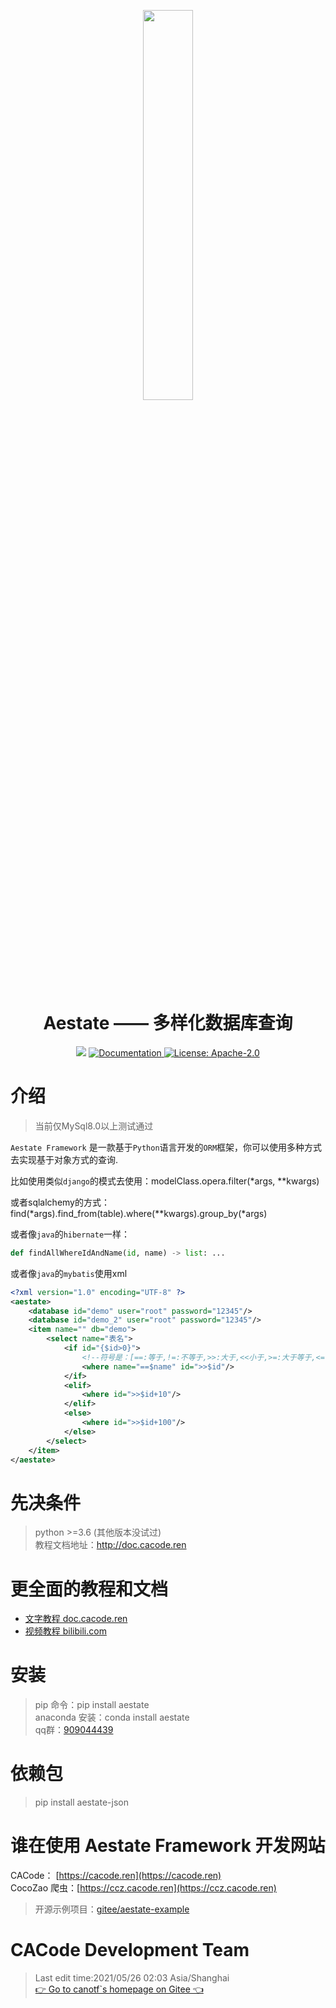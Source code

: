 <p align="center">
<img width="40%" src="https://summer-publiced.oss-cn-hangzhou.aliyuncs.com/logos/logo_framework_tr.png"/>
</p>
<h1 align="center">Aestate —— 多样化数据库查询</h1>
<p align="center">
  <img src="https://img.shields.io/badge/python-%3E%3D%203.6-blue.svg" />
  <a href="http://doc.cacode.ren">
    <img alt="Documentation" src="https://img.shields.io/badge/documentation-yes-brightgreen.svg" target="_blank" />
  </a>
  <a href="https://gitee.com/cacode_cctvadmin/summer-python/blob/main/LICENSE">
    <img alt="License: Apache-2.0" src="https://img.shields.io/badge/License-Apache--2.0-yellow.svg" target="_blank" />
  </a>
</p>

# 介绍

> 当前仅MySql8.0以上测试通过

`Aestate Framework` 是一款基于`Python`语言开发的`ORM`框架，你可以使用多种方式去实现基于对象方式的查询.

比如使用类似`django`的模式去使用：modelClass.opera.filter(*args, **kwargs)

或者sqlalchemy的方式：find(*args).find_from(table).where(**kwargs).group_by(*args)

或者像`java`的`hibernate`一样：

```python
def findAllWhereIdAndName(id, name) -> list: ...
```

或者像`java`的`mybatis`使用xml

```xml
<?xml version="1.0" encoding="UTF-8" ?>
<aestate>
    <database id="demo" user="root" password="12345"/>
    <database id="demo_2" user="root" password="12345"/>
    <item name="" db="demo">
        <select name="表名">
            <if id="{$id>0}">
                <!--符号是：[==:等于,!=:不等于,>>:大于,<<小于,>=:大于等于,<=:小于等于,^^:like,!^:not like]-->
                <where name="==$name" id=">>$id"/>
            </if>
            <elif>
                <where id=">>$id+10"/>
            </elif>
            <else>
                <where id=">>$id+100"/>
            </else>
        </select>
    </item>
</aestate>
```

# 先决条件

> python >=3.6 (其他版本没试过)  
> 教程文档地址：http://doc.cacode.ren

# 更全面的教程和文档

- [文字教程 doc.cacode.ren](http://doc.cacode.ren)
- [视频教程 bilibili.com](https://www.bilibili.com/video/BV1gq4y1E7Fs/)

# 安装

> pip 命令：pip install aestate  
> anaconda 安装：conda install aestate  
> qq群：[909044439](https://jq.qq.com/?_wv=1027&k=EK7YEXmh)

# 依赖包

> pip install aestate-json

# 谁在使用 Aestate Framework 开发网站

CACode： [https://cacode.ren](https://cacode.ren)  
CocoZao 爬虫：[https://ccz.cacode.ren](https://ccz.cacode.ren)
> 开源示例项目：[gitee/aestate-example](https://gitee.com/canotf/aestate-example)

# CACode Development Team

> Last edit time:2021/05/26 02:03 Asia/Shanghai   
> [👉 Go to canotf`s homepage on Gitee 👈](https://gitee.com/canotf)
